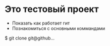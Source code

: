 # Это тестовый проект

+ Показать как работает гит
+ Познакомиться с основными коммандами

$ git clone git@github...

